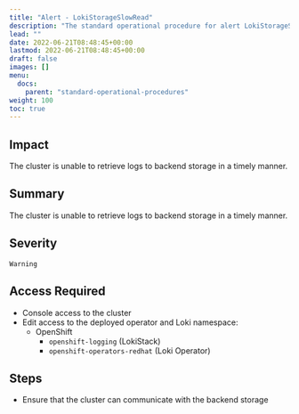 ```yaml
---
title: "Alert - LokiStorageSlowRead"
description: "The standard operational procedure for alert LokiStorageSlowRead"
lead: ""
date: 2022-06-21T08:48:45+00:00
lastmod: 2022-06-21T08:48:45+00:00
draft: false
images: []
menu:
  docs:
    parent: "standard-operational-procedures"
weight: 100
toc: true
---
```


## Impact

The cluster is unable to retrieve logs to backend storage in a timely manner.

## Summary

The cluster is unable to retrieve logs to backend storage in a timely manner.

## Severity

`Warning`

## Access Required

- Console access to the cluster
- Edit access to the deployed operator and Loki namespace:
  - OpenShift
    - `openshift-logging` (LokiStack)
    - `openshift-operators-redhat` (Loki Operator)

## Steps

- Ensure that the cluster can communicate with the backend storage
